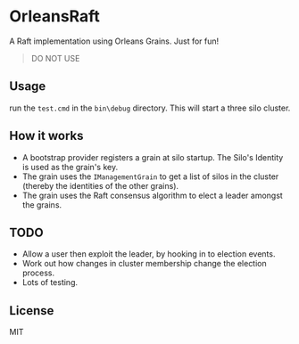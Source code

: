 # OrleansRaft

A Raft implementation using Orleans Grains. Just for fun!

> DO NOT USE

## Usage

run the `test.cmd` in the `bin\debug` directory. This will start a three silo cluster.

## How it works

* A bootstrap provider registers a grain at silo startup. The Silo's Identity is used as the grain's key.
* The grain uses the `IManagementGrain` to get a list of silos in the cluster (thereby the identities of the other grains).
* The grain uses the Raft consensus algorithm to elect a leader amongst the grains.

## TODO

* Allow a user then exploit the leader, by hooking in to election events.
* Work out how changes in cluster membership change the election process.
* Lots of testing.

## License

MIT